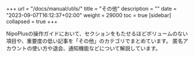 +++
url = "/docs/manual/utils/"
title = "その他"
description = ""
date = "2023-09-07T16:12:37+02:00"
weight = 29000
toc = true
[sidebar]
collapsed = true
+++

NipoPlusの操作ガイドにおいて、セクションをもたせるほどボリュームのない項目や、重要度の低い記事を「その他」のカテゴリでまとめています。
匿名アカウントの使い方や退会、通知機能などについて解説しています。
